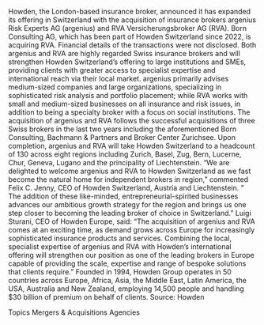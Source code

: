 Howden, the London-based insurance broker, announced it has expanded its offering in Switzerland with the acquisition of insurance brokers argenius Risk Experts AG (argenius) and RVA Versicherungsbroker AG (RVA). Born Consulting AG, which has been part of Howden Switzerland since 2022, is acquiring RVA.
Financial details of the transactions were not disclosed.
Both argenius and RVA are highly regarded Swiss insurance brokers and will strengthen Howden Switzerland’s offering to large institutions and SMEs, providing clients with greater access to specialist expertise and international reach via their local market.
argenius primarily advises medium-sized companies and large organizations, specializing in sophisticated risk analysis and portfolio placement; while RVA works with small and medium-sized businesses on all insurance and risk issues, in addition to being a specialty broker with a focus on social institutions.
The acquisition of argenius and RVA follows the successful acquisitions of three Swiss brokers in the last two years including the aforementioned Born Consulting, Bachmann & Partners and Broker Center Zurichsee.
Upon completion, argenius and RVA will take Howden Switzerland to a headcount of 130 across eight regions including Zurich, Basel, Zug, Bern, Lucerne, Chur, Geneva, Lugano and the principality of Liechtenstein.
“We are delighted to welcome argenius and RVA to Howden Switzerland as we fast become the natural home for independent brokers in region,” commented Felix C. Jenny, CEO of Howden Switzerland, Austria and Liechtenstein. ” The addition of these like-minded, entrepreneurial-spirited businesses advances our ambitious growth strategy for the region and brings us one step closer to becoming the leading broker of choice in Switzerland.”
Luigi Sturani, CEO of Howden Europe, said: “The acquisition of argenius and RVA comes at an exciting time, as demand grows across Europe for increasingly sophisticated insurance products and services. Combining the local, specialist expertise of argenius and RVA with Howden’s international offering will strengthen our position as one of the leading brokers in Europe capable of providing the scale, expertise and range of bespoke solutions that clients require.”
Founded in 1994, Howden Group operates in 50 countries across Europe, Africa, Asia, the Middle East, Latin America, the USA, Australia and New Zealand, employing 14,500 people and handling $30 billion of premium on behalf of clients.
Source: Howden

Topics
Mergers & Acquisitions
Agencies
